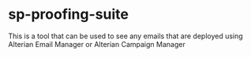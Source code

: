 # sp-proofing-suite

This is a tool that can be used to see any emails that are deployed using Alterian Email Manager or Alterian Campaign Manager
